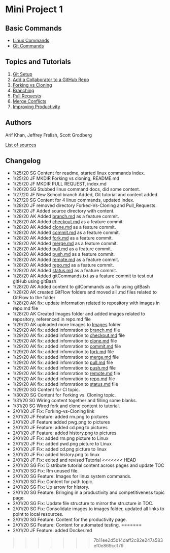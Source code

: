 # Mini Project 1

## Basic Commands
* [Linux Commands](/linux/index.md)
* [Git Commands](/GitFlow/index.md)

## Topics and Tutorials
1. [Git Setup](/Tutorials/Git-setup.md)
2. [Add a Collaborator to a GitHub Repo](/Tutorials/Add-collaborator.md)
3. [Forking vs Cloning](/Tutorials/Forking-vs-cloning.md)
4. [Branching](/Tutorials/Branchind.md)
5. [Pull Requests](/Tutorials/Pull-requests.md)
6. [Merge Conflicts](/Tutorials/Merge-conflicts.md)
7. [Improving Productivity](Productivity.md)


## Authors
Arif Khan, Jeffrey Frelish, Scott Grodberg

[List of sources](/Sources/Sources.md)

## Changelog
* 1/25/20 SG Content for readme, started linux commands index.
* 1/25/20 JF MKDIR Forking vs cloning, README.md
* 1/25/20 JF MKDIR PULL REQUEST, index.md
* 1/26/20 SG Stubbed linux command docs, did some content.
* 1/27/20 JF New School branch Added, Git tutorial and content added.
* 1/27/20 SG Content for 4 linux commands, updated index.
* 1/28/20 JF removed directory Forked-Vs-Cloning and Pull_Requests.
* 1/28/20 JF Added source directory with content.
* 1/28/20 AK Added [branch.md](GitFlow/branch.md) as a feature commit.
* 1/28/20 AK Added [checkout.md](GitFlow/checkout.md) as a feature commit.
* 1/28/20 AK Added [clone.md](GitFlow/clone.md) as a feature commit.
* 1/28/20 AK Added [commit.md](GitFlow/commit.md) as a feature commit.
* 1/28/20 AK Added [fork.md](GitFlow/fork.md) as a feature commit.
* 1/28/20 AK Added [merge.md](GitFlow/merge.md) as a feature commit.
* 1/28/20 AK Added [pull.md](GitFlow/pull.md) as a feature commit.
* 1/28/20 AK Added [push.md](GitFlow/push.md) as a feature commit.
* 1/28/20 AK Added [remote.md](GitFlow/remote.md) as a feature commit.
* 1/28/20 AK Added [repo.md](GitFlow/repo.md) as a feature commit.
* 1/28/20 AK Added [status.md](GitFlow/status.md) as a feature commit.
* 1/28/20 AK Added gitCommands.txt as a feature commit to test out gitHub using gitBash
* 1/28/20 AK Added content to gitCommands as a fix using gitBash
* 1/28/20 AK created GitFlow folders and moved all .md files related to GitFlow to the folder
* 1/28/20 AK fix: update information related to repository with images in repo.md file
* 1/28/20 AK Created Images folder and added images related to repository, referenced in repo.md file
* 1/29/20 AK uploaded more Images to [Images](https://github.com/jfrelish/miniproject/tree/gitFlow/Images) folder
* 1/29/20 AK fix: added infomration to [branch.md](GitFlow/branch.md) file
* 1/29/20 AK fix: added infomration to [checkout.md](GitFlow/checkout.md) file
* 1/29/20 AK fix: added infomration to [clone.md](GitFlow/clone.md) file
* 1/29/20 AK fix: added infomration to [commit.md](GitFlow/commit.md) file
* 1/29/20 AK fix: added infomration to [fork.md](GitFlow/fork.md) file
* 1/29/20 AK fix: added infomration to [merge.md](GitFlow/merge.md) file
* 1/29/20 AK fix: added infomration to [pull.md](GitFlow/pull.md) file
* 1/29/20 AK fix: added infomration to [push.md](GitFlow/push.md) file
* 1/29/20 AK fix: added infomration to [remote.md](GitFlow/remote.md) file
* 1/29/20 AK fix: added infomration to [repo.md](GitFlow/repo.md) file
* 1/29/20 AK fix: added infomration to [status.md](GitFlow/status.md) file
* 1/29/20 SG Content for CI topic.
* 1/30/20 SG Content for Forking vs. Cloning topic.
* 1/31/20 SG Wiring content together and filling some blanks.
* 1/31/20 SG Wired fork and clone content to tutorial.
* 2/01/20 JF Fix: Forking-vs-Cloning link
* 2/01/20 JF Feature: added rm.png to pictures
* 2/01/20 JF Feature:added pwg.png to pictures
* 2/01/20 JF Feature: added cd.png to pictures
* 2/01/20 JF Feature: added history.png to pictures
* 2/01/20 JF Fix: added rm.png picture to Linux
* 2/01/20 JF Fix: added pwd.png picture to Linux
* 2/01/20 JF Fix: added cd.png picture to linux
* 2/01/20 JF Fix: added history.png to linux
* 2/01/20 JF Fix: edited and revised Tutorial
<<<<<<< HEAD
* 2/01/20 SG Fix: Distribute tutorial content across pages and update TOC
* 2/01/20 SG Fix: Rm unused file.
* 2/01/20 SG Feature: Images for linux system commands.
* 2/01/20 SG Fix: Content for path topic.
* 2/01/20 SG Fix: Up arrow for history.
* 2/01/20 SG Feature: Bringing in a productivity and competitiveness topic page.
* 2/01/20 SG Fix: Update file structure to mirror the structure in TOC.
* 2/01/20 SG Fix: Consolidate images to images folder, updated all links to point to local resources.
* 2/01/20 SG Feature: Content for the productivity page.
* 2/01/20 SG Feature: Content for automated testing.
=======
* 2/01/20 JF Feature: added Docker.md
>>>>>>> 7b11ee2d5b14daff2c82e247a583ef0e869cc179
